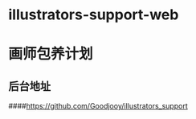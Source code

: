 # illustrators-support-web
# 画师包养计划

## 后台地址  
####https://github.com/Goodjooy/illustrators_support
